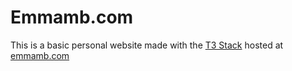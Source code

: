 # Emmamb.com

This is a basic personal website made with the [T3 Stack](https://create.t3.gg/) hosted at [emmamb.com](https://emmamb.com)
